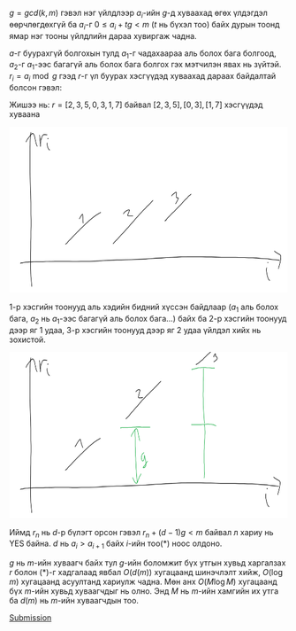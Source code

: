 $g=gcd(k,m)$ гэвэл нэг үйлдлээр $a_i$-ийн $g$-д хуваахад өгөх үлдэгдэл өөрчлөгдөхгүй ба $a_i$-г $0 \le a_i+tg < m$ ($t$ нь бүхэл тоо) байх дурын тоонд ямар нэг тооны үйлдлийн дараа хувиргаж чадна.

$a$-г буурахгүй болгохын тулд $a_1$-г чадахаараа аль болох бага болгоод, $a_2$-г $a_1$-ээс багагүй аль болох бага болгох гэх мэтчилэн явах нь зүйтэй. $r_i=a_i \bmod g$  гээд $r$-г үл буурах хэсгүүдэд хуваахад дараах байдалтай болсон гэвэл:

Жишээ нь: $r=[2,3,5,0,3,1,7]$ байвал $[2,3,5], [0, 3], [1, 7]$ хэсгүүдэд хуваана

<img src="g1.png" height="300"/>

1-р хэсгийн тоонууд аль хэдийн бидний хүссэн байдлаар ($a_1$ аль болох бага, $a_2$ нь $a_1$-ээс багагүй аль болох бага...) байх ба 2-р хэсгийн тоонууд дээр яг 1 удаа, 3-р хэсгийн тоонууд дээр яг 2 удаа үйлдэл хийх нь зохистой.

<img src="g2.png" height="300"/>

Иймд $r_n$ нь $d$-р бүлэгт орсон гэвэл $r_n+(d-1)g<m$ байвал л  хариу нь YES байна. $d$ нь $a_i>a_{i+1}$ байх $i$-ийн тоо(*) ноос олдоно.

$g$ нь $m$-ийн хуваагч байх тул $g$-ийн боломжит бүх утгын хувьд харгалзах $r$ болон (*)-г хадгалаад явбал $O(d(m))$ хугацаанд шинэчлэлт хийж, $O(\log m)$ хугацаанд асуултанд хариулж чадна. Мөн анх $O(M\log M)$ хугацаанд бүх $m$-ийн хувьд хуваагчдыг нь олно. Энд $M$ нь $m$-ийн хамгийн их утга ба $d(m)$ нь $m$-ийн хуваагчдын тоо. 

[Submission](https://codeforces.com/contest/2123/submission/326886626)
